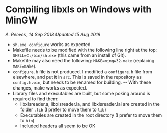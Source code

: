 # Compiling libxls on Windows with MinGW
*A. Reeves, 14 Sep 2018*
*Updated 15 Aug 2019*

  - ```sh.exe configure``` works as expected.
  - Makefile needs to be modified with the following line right at the top: ```SHELL=C:/bin/sh.exe``` (this came from an install of Git).
  - Makefile may also need the following: ```MAKE=mingw32-make``` (replacing ```MAKE=make```).
  - ```configure.h``` file is not produced.  I modified a ```configure.h``` file from elsewhere, and put it in ```src```.  This is saved in the repository as ```config.h.win```, but needs to be renamed for building.
  -- With these changes, make works as expected.
  - Library files and executables are built, but some poking around is required to find them:
    - libxlsreader.a, libxlsreader.la, and libxlsreader.lai are created in the folder ```.lib``` (I prefer to move them to ```lib```)
    - Executables are created in the root directory (I prefer to move them to ```bin```)
    - Included headers all seem to be OK
    

